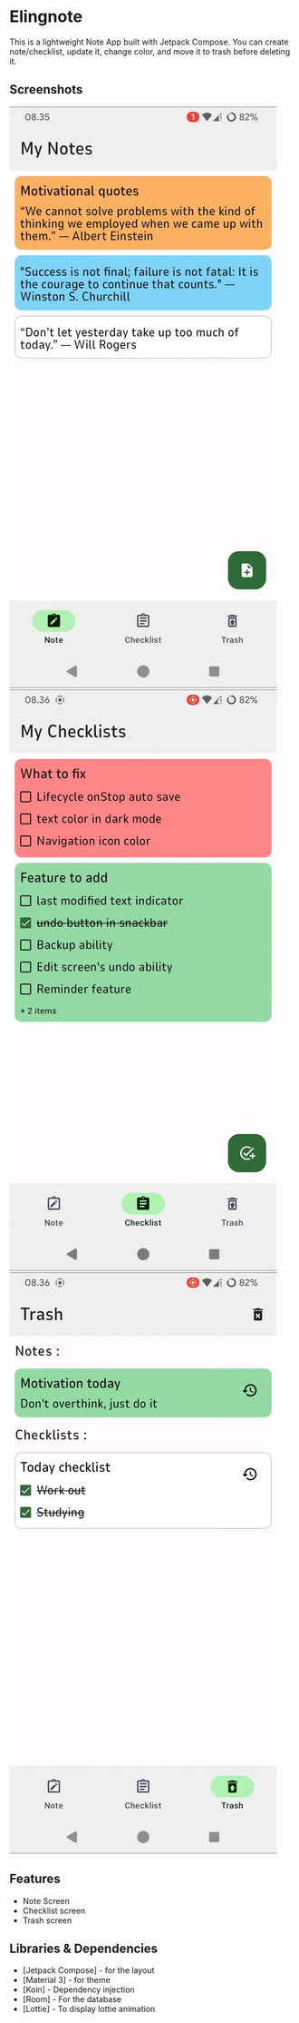 # Elingnote
This is a lightweight Note App built with Jetpack Compose. You can create note/checklist, update it, 
change color, and move it to trash before deleting it.

## Screenshots
![ScreenShot](/screenshots/screenshot_1.jpg)
![ScreenShot](/screenshots/screenshot_2.jpg)
![ScreenShot](/screenshots/screenshot_3.jpg)

## Features
- Note Screen
- Checklist screen
- Trash screen

## Libraries & Dependencies
* [Jetpack Compose] - for the layout
* [Material 3] - for theme
* [Koin] - Dependency injection
* [Room] - For the database
* [Lottie] - To display lottie animation